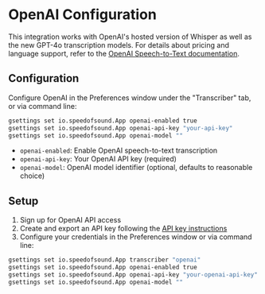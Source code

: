 # OpenAI Configuration

This integration works with OpenAI's hosted version of Whisper as well as the new GPT-4o transcription models. For details about pricing and language support, refer to the [OpenAI Speech-to-Text documentation](https://platform.openai.com/docs/guides/speech-to-text).

## Configuration

Configure OpenAI in the Preferences window under the "Transcriber" tab, or via command line:

```bash
gsettings set io.speedofsound.App openai-enabled true
gsettings set io.speedofsound.App openai-api-key "your-api-key"
gsettings set io.speedofsound.App openai-model ""
```

- `openai-enabled`: Enable OpenAI speech-to-text transcription
- `openai-api-key`: Your OpenAI API key (required)
- `openai-model`: OpenAI model identifier (optional, defaults to reasonable choice)

## Setup

1. Sign up for OpenAI API access
2. Create and export an API key following the [API key instructions](https://platform.openai.com/docs/libraries#create-and-export-an-api-key)
3. Configure your credentials in the Preferences window or via command line:

```bash
gsettings set io.speedofsound.App transcriber "openai"
gsettings set io.speedofsound.App openai-enabled true
gsettings set io.speedofsound.App openai-api-key "your-openai-api-key"
gsettings set io.speedofsound.App openai-model ""
```